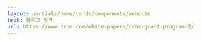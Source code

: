```yaml
---
layout: partials/home/cards/components/website
text: 블로그 링크
url: https://www.orbs.com/white-papers/orbs-grant-program-2/
---
```


